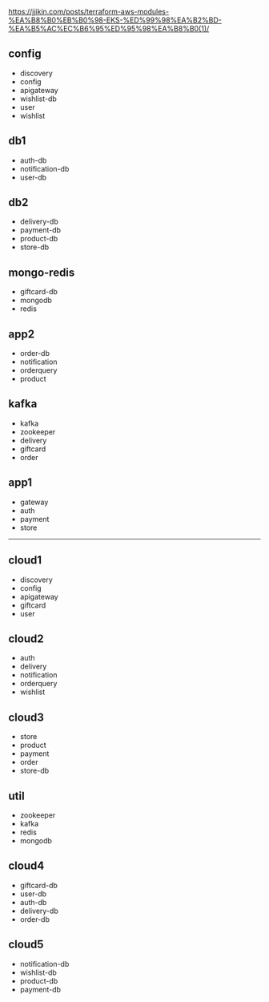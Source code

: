 https://jjikin.com/posts/terraform-aws-modules-%EA%B8%B0%EB%B0%98-EKS-%ED%99%98%EA%B2%BD-%EA%B5%AC%EC%B6%95%ED%95%98%EA%B8%B0(1)/

## config 
- discovery 
- config
- apigateway 
- wishlist-db
- user
- wishlist
## db1
- auth-db
- notification-db
- user-db
## db2
- delivery-db
- payment-db
- product-db
- store-db
## mongo-redis
- giftcard-db
- mongodb
- redis
## app2
- order-db
- notification
- orderquery
- product
## kafka
- kafka
- zookeeper
- delivery
- giftcard
- order
## app1
- gateway 
- auth
- payment
- store
---
## cloud1
- discovery
- config
- apigateway 
- giftcard
- user
## cloud2 
- auth 
- delivery
- notification
- orderquery
- wishlist
## cloud3
- store
- product
- payment
- order
- store-db
## util 
- zookeeper
- kafka
- redis
- mongodb
## cloud4
- giftcard-db
- user-db
- auth-db
- delivery-db
- order-db
## cloud5
- notification-db
- wishlist-db
- product-db
- payment-db